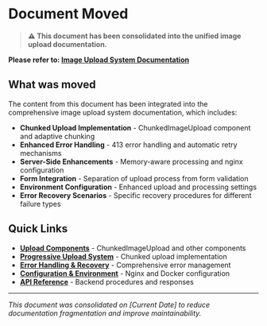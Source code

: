 # Document Moved

> **⚠️ This document has been consolidated into the unified image upload documentation.**

**Please refer to: [Image Upload System Documentation](./IMAGE_UPLOAD_SYSTEM.md)**

## What was moved

The content from this document has been integrated into the comprehensive image upload system documentation, which includes:

- **Chunked Upload Implementation** - ChunkedImageUpload component and adaptive chunking
- **Enhanced Error Handling** - 413 error handling and automatic retry mechanisms
- **Server-Side Enhancements** - Memory-aware processing and nginx configuration
- **Form Integration** - Separation of upload process from form validation
- **Environment Configuration** - Enhanced upload and processing settings
- **Error Recovery Scenarios** - Specific recovery procedures for different failure types

## Quick Links

- **[Upload Components](./IMAGE_UPLOAD_SYSTEM.md#-upload-components)** - ChunkedImageUpload and other components
- **[Progressive Upload System](./IMAGE_UPLOAD_SYSTEM.md#-progressive-upload-system)** - Chunked upload implementation
- **[Error Handling & Recovery](./IMAGE_UPLOAD_SYSTEM.md#-error-handling--recovery)** - Comprehensive error management
- **[Configuration & Environment](./IMAGE_UPLOAD_SYSTEM.md#-configuration--environment)** - Nginx and Docker configuration
- **[API Reference](./IMAGE_UPLOAD_SYSTEM.md#-api-reference)** - Backend procedures and responses

---

*This document was consolidated on [Current Date] to reduce documentation fragmentation and improve maintainability.*
